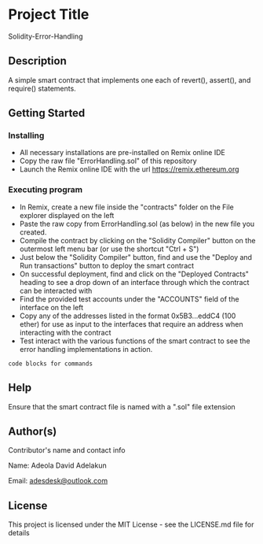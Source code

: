 # Project Title

Solidity-Error-Handling

## Description

A simple smart contract that implements one each of revert(), assert(), and require() statements.

## Getting Started

### Installing

* All necessary installations are pre-installed on Remix online IDE
* Copy the raw file "ErrorHandling.sol" of this repository
* Launch the Remix online IDE with the url https://remix.ethereum.org

### Executing program

* In Remix, create a new file inside the "contracts" folder on the File explorer displayed on the left
* Paste the raw copy from ErrorHandling.sol (as below) in the new file you created.
* Compile the contract by clicking on the "Solidity Compiler" button on the outermost left menu bar (or use the shortcut "Ctrl + S")
* Just below the "Solidity Compiler" button, find and use the "Deploy and Run transactions" button to deploy the smart contract
* On successful deployment, find and click on the "Deployed Contracts" heading to see a drop down of an interface through which the contract can be interacted with
* Find the provided test accounts under the "ACCOUNTS" field of the interface on the left
* Copy any of the addresses listed in the format 0x5B3...eddC4 (100 ether) for use as input to the interfaces that require an address when interacting with the contract
* Test interact with the various functions of the smart contract to see the error handling implementations in action.
```
code blocks for commands
```

## Help

Ensure that the smart contract file is named with a ".sol" file extension

## Author(s)

Contributor's name and contact info

Name: Adeola David Adelakun

Email: adesdesk@outlook.com


## License

This project is licensed under the MIT License - see the LICENSE.md file for details
